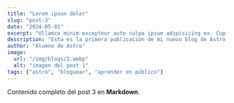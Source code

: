 ```yaml
---
title: "Lorem ipsun dolor"
slug: "post-3"
date: "2024-05-01"
excerpt: "Ullamco minim excepteur aute culpa ipsum adipisicing ex. Cupidatat incididunt eu laborum ut. Lorem excepteur enim <br><br> excepteur dolore eiusmod sint duis nostrud amet officia Lorem deserunt quis. Non reprehenderit ad nisi nisi ut adipisicing deserunt."
description: "Esta es la primera publicación de mi nuevo blog de Astro."
author: "Alumno de Astro"
image:
  url: "/img/blogs/2.webp"
  alt: "imagen del post 1"
tags: ["astro", "bloguear", "aprender en público"]
---
```


Contenido completo del post 3 en **Markdown**.
